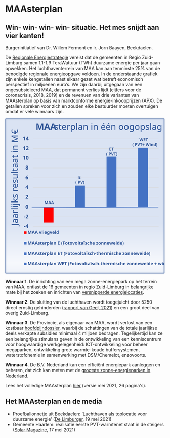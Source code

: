 # MAAsterplan

## Win- win- win- win- situatie.  Het mes snijdt aan vier kanten!

Burgerinitiatief van Dr. Willem Fermont en ir. Jorn Baayen, Beekdaelen.

De [Regionale Energiestrategie](https://www.regionale-energiestrategie.nl/reszl/default.aspx) vereist dat de gemeenten in Regio Zuid-Limburg samen 1,1-1,9 TeraWattuur (TWh) duurzame energie per jaar gaan opwekken. Het luchthaventerrein van MAA kan aan tenminste 25% van de benodigde regionale energieopgave voldoen. In de onderstaande grafiek zijn enkele kengetallen naast elkaar gezet wat betreft economisch perspectief in miljoenen euro’s. We zijn daarbij uitgegaan van een ongesubsidieerd MAA, dat permanent verlies lijdt (cijfers voor de coronacrisis, 2018, 2019) en de revenuen van drie varianten van MAAsterplan op basis van marktconforme energie-inkoopprijzen (APX).  De getallen spreken voor zich en zouden elke bestuurder moeten overtuigen omdat er vele winnaars zijn.

![Grafiek MAAsterplan](maasterplan.svg)

**Winnaar 1**. De inrichting van een mega zonne-energiepark op het terrein van MAA, ontlast de 16 gemeenten in regio Zuid-Limburg in belangrijke mate bij het zoeken en inrichten van [versnipperde energielocaties](https://www.regionale-energiestrategie.nl/PageByID.aspx?sectionID=177306&contentPageID=1714358).

**Winnaar 2**. De sluiting van de luchthaven wordt toegejuicht door 5250 direct ernstig gehinderden ([rapport van Geel, 2021](https://stopgroeimaa.nl/wp-content/uploads/Advies-Pieter-van-Geel-Ontwikkeling-MAA-2021-2030.pdf)) en een groot deel van overig Zuid-Limburg.

**Winnaar 3**. De Provincie, als eigenaar van MAA, wordt verlost van een kostbaar [hoofdpijndossier](https://stopgroeimaa.nl/), waarbij de schattingen van de totale jaarlijkse deels verkapte subsidies minimaal 4 miljoen bedragen. Tegelijkertijd kan ze een belangrijke stimulans geven in de ontwikkeling van een kenniscentrum voor hoogwaardige werkgelegenheid: ICT-ontwikkeling voor beheer megaparken, ontwikkeling grote warmte-koude buffersystemen, waterstofchemie in samenwerking met DSM/Chemelot, enzovoorts.

**Winnaar 4**. De B.V. Nederland kan een efficiënt energiepark aanleggen en beheren, dat zich kan meten met de [grootste zonne-energieparken in Nederland](https://nl.wikipedia.org/wiki/Lijst_van_zonne-energie-installaties_in_Nederland).

Lees het volledige MAAsterplan [hier](maasterplan.pdf) (versie mei 2021, 26 pagina's).

## Het MAAsterplan en de media

* Proefballonnetje uit Beekdaelen: ‘Luchthaven als toplocatie voor duurzame energie’ ([De Limburger](https://www.limburger.nl/cnt/dmf20210519_94966242), 19 mei 2021)
* Gemeente Haarlem: realisatie eerste PVT-warmtenet staat in de steigers ([Solar Magazine](https://solarmagazine.nl/nieuws-zonne-energie/i24405/gemeente-haarlem-realisatie-eerste-pvt-warmtenet-staat-in-de-steigers), 17 mei 2021)
